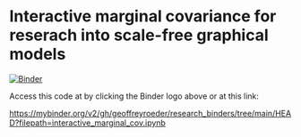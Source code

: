 # Interactive marginal covariance for reserach into scale-free graphical models 

[![Binder](http://mybinder.org/badge_logo.svg)](https://mybinder.org/v2/gh/geoffreyroeder/research_binders/tree/main/HEAD?filepath=interactive_marginal_cov.ipynb)

Access this code at by clicking the Binder logo above or at this link:

https://mybinder.org/v2/gh/geoffreyroeder/research_binders/tree/main/HEAD?filepath=interactive_marginal_cov.ipynb

